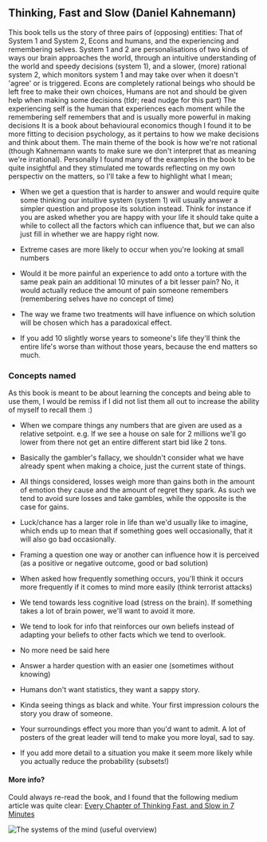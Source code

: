 Thinking, Fast and Slow (Daniel Kahnemann)
------------------------------------------

This book tells us the story of three pairs of (opposing) entities: That
of System 1 and System 2, Econs and humans, and the experiencing and
remembering selves. System 1 and 2 are personalisations of two kinds of
ways our brain approaches the world, through an intuitive understanding
of the world and speedy decisions (system 1), and a slower, (more)
rational system 2, which monitors system 1 and may take over when it
doesn't 'agree' or is triggered. Econs are completely rational beings
who should be left free to make their own choices, Humans are not and
should be given help when making some decisions (tldr; read nudge for
this part) The experiencing self is the human that experiences each
moment while the remembering self remembers that and is usually more
powerful in making decisions It is a book about behavioural economics
though I found it to be more fitting to decision psychology, as it
pertains to how we make decisions and think about them. The main theme
of the book is how we're not rational (though Kahnemann wants to make
sure we don't interpret that as meaning we're irrational). Personally I
found many of the examples in the book to be quite insightful and they
stimulated me towards reflecting on my own perspectiv on the matters, so
I'll take a few to highlight what I mean;

-   When we get a question that is harder to answer and would require
    quite some thinking our intuitive system (system 1) will usually
    answer a simpler question and propose its solution instead. Think
    for instance if you are asked whether you are happy with your life
    it should take quite a while to collect all the factors which can
    influence that, but we can also just fill in whether we are happy
    right now.

-   Extreme cases are more likely to occur when you're looking at small
    numbers

-   Would it be more painful an experience to add onto a torture with
    the same peak pain an additional 10 minutes of a bit lesser pain?
    No, it would actually reduce the amount of pain someone remembers
    (remembering selves have no concept of time)

-   The way we frame two treatments will have influence on which
    solution will be chosen which has a paradoxical effect.

-   If you add 10 slightly worse years to someone's life they'll think
    the entire life's worse than without those years, because the end
    matters so much.

### Concepts named

As this book is meant to be about learning the concepts and being able
to use them, I would be remiss if I did not list them all out to
increase the ability of myself to recall them :)

-   When we compare things any numbers that are given are used as a
    relative setpoint. e.g. If we see a house on sale for 2 millions
    we'll go lower from there not get an entire different start bid like
    2 tons.

-   Basically the gambler's fallacy, we shouldn't consider what we have
    already spent when making a choice, just the current state of
    things.

-   All things considered, losses weigh more than gains both in the
    amount of emotion they cause and the amount of regret they spark. As
    such we tend to avoid sure losses and take gambles, while the
    opposite is the case for gains.

-   Luck/chance has a larger role in life than we'd usually like to
    imagine, which ends up to mean that if something goes well
    occasionally, that it will also go bad occasionally.

-   Framing a question one way or another can influence how it is
    perceived (as a positive or negative outcome, good or bad solution)

-   When asked how frequently something occurs, you'll think it occurs
    more frequently if it comes to mind more easily (think terrorist
    attacks)

-   We tend towards less cognitive load (stress on the brain). If
    something takes a lot of brain power, we'll want to avoid it more.

-   We tend to look for info that reinforces our own beliefs instead of
    adapting your beliefs to other facts which we tend to overlook.

-   No more need be said here

-   Answer a harder question with an easier one (sometimes without
    knowing)

-   Humans don't want statistics, they want a sappy story.

-   Kinda seeing things as black and white. Your first impression
    colours the story you draw of someone.

-   Your surroundings effect you more than you'd want to admit. A lot of
    posters of the great leader will tend to make you more loyal, sad to
    say.

-   If you add more detail to a situation you make it seem more likely
    while you actually reduce the probability (subsets!)

#### More info?

Could always re-read the book, and I found that the following medium
article was quite clear: [Every Chapter of Thinking Fast, and Slow in 7
Minutes](https://medium.com/swlh/every-chapter-of-thinking-fast-and-slow-in-7-minutes-5e6adf89cf39)

![The systems of the mind (useful
overview)](summaries/thinking-fast-and-slow-systems.png)
